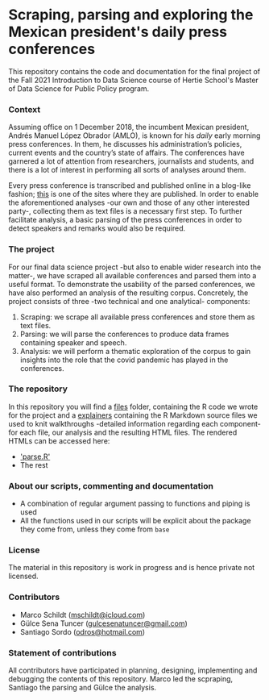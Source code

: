 # Scraping, parsing and exploring the Mexican president's daily press conferences


This repository contains the code and documentation for the final project of the Fall 2021 Introduction to Data Science course of Hertie School's Master of Data Science for Public Policy program.

### Context

Assuming office on 1 December 2018, the incumbent Mexican president, Andrés Manuel López Obrador (AMLO), is known for his _daily_ early morning press conferences. In them, he discusses his administration’s policies, current events and the country’s state of affairs. The conferences have garnered a lot of attention from researchers, journalists and students, and there is a lot of interest in performing all sorts of analyses around them.

Every press conference is transcribed and published online in a blog-like fashion; [this](https://lopezobrador.org.mx) is one of the sites where they are published. In order to enable the aforementioned analyses -our own and those of any other interested party-, collecting them as text files is a necessary first step. To further facilitate analysis, a basic parsing of the press conferences in order to detect speakers and remarks would also be required.

### The project

For our final data science project -but also to enable wider research into the matter-, we have scraped all available conferences and parsed them into a useful format. To demonstrate the usability of the parsed conferences, we have also performed an analysis of the resulting corpus. Concretely, the project consists of three -two technical and one analytical- components:

1.	Scraping: we  scrape all available press conferences and store them as text files.
2.	Parsing: we will parse the conferences to produce data frames containing speaker and speech.
3.	Analysis: we will perform a thematic exploration of the corpus to gain insights into the role that the covid pandemic has played in the conferences.

### The repository

In this repository you will find a [files](/files) folder, containing the R code we wrote for the project and a [explainers](/explainers) containing the R Markdown source files we used to knit walkthroughs -detailed information regarding each component- for each file, our analysis and the resulting HTML files. The rendered HTMLs can be accessed here:
- ['parse.R'](https://raw.githack.com/odros/amlo/main/explainers/parse.html)
- The rest

### About our scripts, commenting and documentation
- A combination of regular argument passing to functions and piping is used
- All the functions used in our scripts will be explicit about the package they come from, unless they come from `base`

### License
The material in this repository is work in progress and is hence private not licensed.

### Contributors
- Marco Schildt (mschildt@icloud.com)
- Gülce Sena Tuncer (gulcesenatuncer@gmail.com)
- Santiago Sordo (odros@hotmail.com)

### Statement of contributions
All contributors have participated in planning, designing, implementing and debugging the contents of this repository. Marco led the scpraping, Santiago the parsing and Gülce the analysis.
